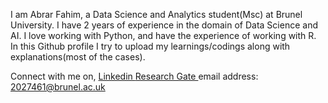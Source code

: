 I am Abrar Fahim, a Data Science and Analytics student(Msc) at Brunel University. I have 2 years of experience in the domain of Data Science and AI. I love working with Python, and have the experience of working with R. In this Github profile I try to upload my learnings/codings along with explanations(most of the cases). 

Connect with me on,
<a href = "https://www.linkedin.com/in/abrar-fahim/"> Linkedin </a>
<a href = "https://www.researchgate.net/profile/Abrar-Fahim-2"> Research Gate </a>
email address: 2027461@brunel.ac.uk



